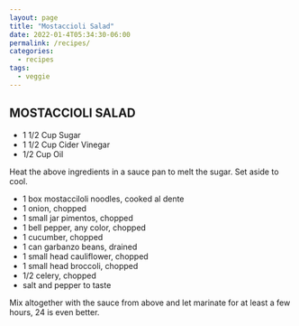 ```yaml
---
layout: page
title: "Mostaccioli Salad"
date: 2022-01-4T05:34:30-06:00
permalink: /recipes/
categories:
  - recipes
tags:
  - veggie
---
```

## MOSTACCIOLI SALAD
- 1 1/2 Cup Sugar
- 1 1/2 Cup Cider Vinegar
- 1/2 Cup Oil

Heat the above ingredients in a sauce pan to melt the sugar. Set aside to cool.

- 1 box mostacciloli noodles, cooked al dente
- 1 onion, chopped
- 1 small jar pimentos, chopped
- 1 bell pepper, any color, chopped
- 1 cucumber, chopped
- 1 can garbanzo beans, drained
- 1 small head cauliflower, chopped
- 1 small head broccoli, chopped
- 1/2 celery, chopped
- salt and pepper to taste

Mix altogether with the sauce from above and let marinate for at least a few hours, 24 is even better.
